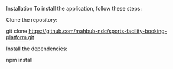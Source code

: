 Installation
To install the application, follow these steps:

Clone the repository:

git clone https://github.com/mahbub-ndc/sports-facility-booking-platform.git

Install the dependencies:

npm install
